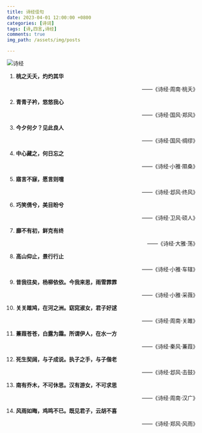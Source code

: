 ```yaml
---
title: 诗经佳句
date: 2023-04-01 12:00:00 +0800
categories: [诗词]
tags: [诗,四言,诗经]
comments: true
img_path: /assets/img/posts

---
```


![诗经](诗经.jpg)

1. **桃之夭夭，灼灼其华**

    <p align="right"> ——《诗经·周南·桃夭》 </p>

2. **青青子衿，悠悠我心**

    <p align="right"> ——《诗经·国风·郑风》 </p>

3. **今夕何夕？见此良人**

    <p align="right"> ——《诗经·国风·绸缪》 </p>

4. **中心藏之，何日忘之**

    <p align="right"> ——《诗经·小雅·隰桑》 </p>

5. **寤言不寐，愿言则嚏**

    <p align="right"> ——《诗经·邶风·终风》 </p>

6. **巧笑倩兮，美目盼兮**

    <p align="right"> ——《诗经·卫风·硕人》 </p>

7. **靡不有初，鲜克有终**

    <p align="right"> ——《诗经·大雅·荡》 </p>

8. **高山仰止，景行行止**

    <p align="right"> ——《诗经·小雅·车辖》 </p>

9. **昔我往矣，杨柳依依。今我来思，雨雪霏霏**

    <p align="right"> ——《诗经·小雅·采薇》 </p>

10. **关关雎鸠，在河之洲。窈窕淑女，君子好逑**

    <p align="right"> ——《诗经·周南·关雎》 </p>

11. **蒹葭苍苍，白露为霜。所谓伊人，在水一方**

    <p align="right"> ——《诗经·秦风·蒹葭》 </p>

12. **死生契阔，与子成说。执子之手，与子偕老**

    <p align="right"> ——《诗经·邶风·击鼓》 </p>

13. **南有乔木，不可休思。汉有游女，不可求思**

    <p align="right"> ——《诗经·周南·汉广》 </p>

14. **风雨如晦，鸡鸣不已。既见君子，云胡不喜**

    <p align="right"> ——《诗经·郑风·风雨》 </p>

